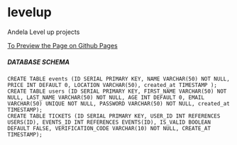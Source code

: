 # levelup
Andela Level up projects

[To Preview the Page on Github Pages](https://jeanjoe.github.io/levelup/)

##### DATABASE SCHEMA
```
CREATE TABLE events (ID SERIAL PRIMARY KEY, NAME VARCHAR(50) NOT NULL, PRICE INT DEFAULT 0, LOCATION VARCHAR(50), created_at TIMESTAMP );
CREATE TABLE users (ID SERIAL PRIMARY KEY, FIRST_NAME VARCHAR(50) NOT NULL, LAST_NAME VARCHAR(50) NOT NULL, AGE INT DEFAULT 0, EMAIL VARCHAR(50) UNIQUE NOT NULL, PASSWORD VARCHAR(50) NOT NULL, created_at TIMESTAMP);
CREATE TABLE TICKETS (ID SERIAL PRIMARY KEY, USER_ID INT REFERENCES USERS(ID), EVENTS_ID INT REFERENCES EVENTS(ID), IS_VALID BOOLEAN DEFAULT FALSE, VERIFICATION_CODE VARCHAR(10) NOT NULL, CREATE_AT TIMESTAMP);
```
